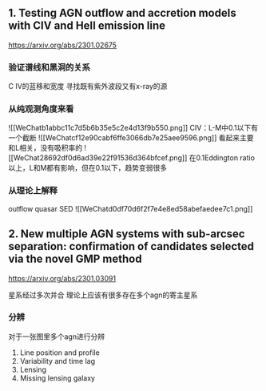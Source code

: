 ## 1. Testing AGN outflow and accretion models with CIV and HeII emission line
https://arxiv.org/abs/2301.02675
### 验证谱线和黑洞的关系
C IV的蓝移和宽度
寻找既有紫外波段又有x-ray的源

### 从纯观测角度来看
![[WeChatb1abbc11c7d5b6b35e5c2e4d13f9b550.png]]
CIV：L-M中0.1以下有一个截断
![[WeChatcf12e90cabf6ffe3066db7e25aee9596.png]]
看起来主要和L相关，没有吸积率的
![[WeChat28692df0d6ad39e22f91536d364bfcef.png]]
在0.1Eddington ratio以上，L和M都有影响，但在0.1以下，趋势变弱很多

### 从理论上解释
outflow
quasar SED
![[WeChatd0df70d6f2f7e4e8ed58abefaedee7c1.png]]

## 2. New multiple AGN systems with sub-arcsec separation: confirmation of candidates selected via the novel GMP method
https://arxiv.org/abs/2301.03091

星系经过多次并合
理论上应该有很多存在多个agn的寄主星系

### 分辨
对于一张图里多个agn进行分辨
1. Line position and profile
2. Variability and time lag
3. Lensing
4. Missing lensing galaxy